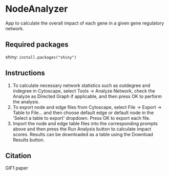 # NodeAnalyzer
App to calculate the overall impact of each gene in a given gene regulatory network.

## Required packages
shiny: `install.packages("shiny")`

## Instructions
1. To calculate necessary network statistics such as outdegree and indegree in Cytoscape, select Tools -> Analyze Network, check the Analyze as Directed Graph if applicable, and then press OK to perform the analysis.
2. To export node and edge files from Cytoscape, select File -> Export -> Table to File... and then choose default edge or default node in the 'Select a table to export' dropdown. Press OK to export each file.
3. Import the node and edge table files into the corresponding prompts above and then press the Run Analysis button to calculate impact scores. Results can be downloaded as a table using the Download Results button.

## Citation
GIF1 paper
